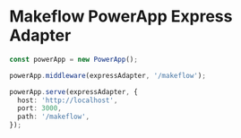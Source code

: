 # Makeflow PowerApp Express Adapter

```ts
const powerApp = new PowerApp();

powerApp.middleware(expressAdapter, '/makeflow');

powerApp.serve(expressAdapter, {
  host: 'http://localhost',
  port: 3000,
  path: '/makeflow',
});
```
